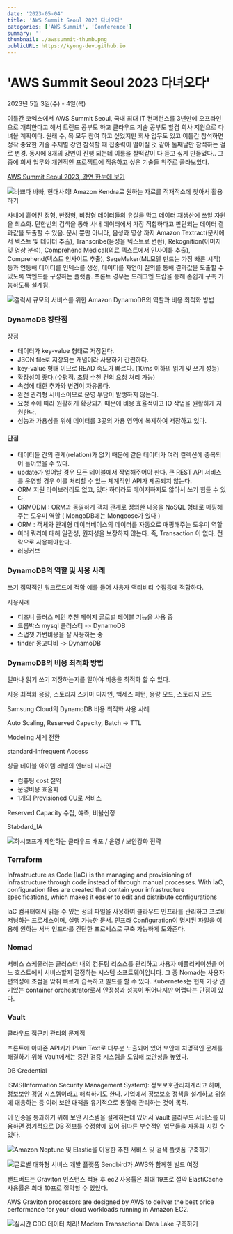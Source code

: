 ```yaml
---
date: '2023-05-04'
title: 'AWS Summit Seoul 2023 다녀오다'
categories: ['AWS Summit', 'Conference']
summary: ''
thumbnail: ./awssummit-thumb.png
publicURL: https://kyong-dev.github.io
---
```


# 'AWS Summit Seoul 2023 다녀오다'

2023년 5월 3일(수) - 4일(목)

이틀간 코엑스에서 AWS Summit Seoul, 국내 최대 IT 컨퍼런스를 3년만에 오프라인으로 개최한다고 해서 트랜드 공부도 하고 클라우드 기술 공부도 할겸 회사 지원으로 다녀올 계획이다. 원래 수, 목 모두 참여 하고 싶었지만 회사 업무도 있고 이틀간 참석하면 정작 중요한 기술 주제별 강연 참석할 때 집중력이 떨어질 것 같아 둘째날만 참석하는 걸로 변경. 동시에 8개의 강연이 진행 되는데 이름을 찰떡같이 다 듣고 싶게 만들었다.. 그 중에 회사 업무와 개인적인 프로젝트에 적용하고 싶은 기술들 위주로 골라보았다.

[AWS Summit Seoul 2023, 강연 한눈에 보기](./aws_2023_agenda.pdf)

![바쁘다 바빠, 현대사회! Amazon Kendra로 원하는 자료를 적재적소에 찾아서 활용하기](./session1.png)

사내에 흩어진 정형, 반정형, 비정형 데이터들의 유실을 막고 데이터 재생산에 쓰일 자원을 최소화. 단한번의 검색을 통해 사내 데이터에서 가장 적합하다고 판단되는 데이터 결과값을 도출할 수 있음.
문서 뿐만 아니라, 음성과 영상 까지 Amazon Textract(문서에서 텍스트 및 데이터 추출), Transcribe(음성을 텍스트로 변환), Rekognition(이미지 및 영상 분석), Comprehend Medical(의료 텍스트에서 인사이틑 추출), Comprehend(텍스트 인사이트 추출), SageMaker(ML모델 만드는 가장 빠른 시작) 등과 연동해 데이터를 인덱스를 생성, 데이터를 자연어 질의를 통해 결과값을 도출할 수 있도록 백엔드를 구성하는 플랫폼.
프론트 경우는 드래그엔 드랍을 통해 손쉽게 구축 가능하도록 설계됨.

![갤럭시 규모의 서비스를 위한 Amazon DynamoDB의 역할과 비용 최적화 방법](./session2.png)

### DynamoDB 장단점
장점 </br>
- 데이터가 key-value 형태로 저장된다. 
- JSON file로 저장되는 개념이라 사용하기 간편하다.
- key-value 형태 이므로 READ 속도가 빠르다. (10ms 이하의 읽기 및 쓰기 성능)
- 확장성이 좋다.(수평적. 초당 수천 건의 요청 처리 가능)
- 속성에 대한 추가와 변경이 자유롭다.
- 완전 관리형 서비스이므로 운영 부담이 발생하지 않는다.
- 요청 수에 따라 원활하게 확장되기 때문에 비용 효율적이고 IO 작업을 원활하게 지원한다.
- 성능과 가용성을 위해 데이터를 3곳의 가용 영역에 복제하여 저장하고 있다.
#### 단점
- 데이터들 간의 관계(relation)가 없기 때문에 같은 데이터가 여러 컬렉션에 중복되어 들어있을 수 있다. 
- update가 일어날 경우 모든 테이블에서 작업해주어야 한다.
큰 REST API 서비스를 운영할 경우 이를 처리할 수 있는 체계적인 API가 제공되지 않는다.
- ORM 지원 라이브러리도 없고, 있다 하더라도 메이저하지도 않아서 쓰기 힘들 수 있다.
- ORMODM : ORM과 동일하게 객체 관계로 정의한 내용을 NoSQL 형태로 매핑해주는 도우미 역할 ( MongoDB에는 Mongoose가 있다 )
- ORM : 객체와 관계형 데이터베이스의 데이터를 자동으로 매핑해주는 도우미 역할
- 여러 쿼리에 대해 일관성, 원자성을 보장하지 않는다. 즉, Transaction 이 없다. 전략으로 사용해야한다.
- 러닝커브

### DynamoDB의 역할 및 사용 사례

쓰기 집약적인 워크로드에 적합 예를 들어 사용자 액티비티 수집등에 적합하다.

사용사례
- 디즈니 플러스 메인 추천 페이지 글로벌 테이블 기능을 사용 중
- 드롭박스 mysql 클러스터 -> DynamoDB 
- 스냅챗 가변비용을 잘 사용하는 중
- tinder 몽고디비 -> DynamoDB 

### DynamoDB의 비용 최적화 방법

얼마나 읽기 쓰기 저장하는지를 알아야 비용을 최적화 할 수 있다.

사용 최적화
용량, 스토리지
스키마 디자인, 액세스 패턴, 용량 모드, 스토리지 모드

Samsung Cloud의 DynamoDB 비용 최적화 사용 사례

Auto Scaling, Reserved Capacity, Batch -> TTL

Modeling 체계 전환

standard-Infrequent Access

싱글 테이블 아이템 레벨의 엔터티 디자인
- 컴퓨팅 cost 절약
- 운영비용 효율화
- 1개의 Provisioned CU로 서비스

Reserved Capacity 
수집, 얘측, 비율산정

Stabdard_IA


![하시코프가 제안하는 클라우드 배포 / 운영 / 보안강화 전략](./session3.png)

### Terraform

Infrastructure as Code (IaC) is the managing and provisioning of infrastructure through code instead of through manual processes. With IaC, configuration files are created that contain your infrastructure specifications, which makes it easier to edit and distribute configurations

IaC 컴퓨터에서 읽을 수 있는 정의 파일을 사용하여 클라우드 인프라를 관리하고 프로비저닝하는 프로세스이며, 실행 가능한 문서. 인프라 Configuration이 명시된 파일을 이용해 원하는 서버 인프라를 간단한 프로세스로 구축 가능하게 도와준다.

### Nomad

서비스 스케줄러는 클러스터 내의 컴퓨팅 리소스를 관리하고 사용자 애플리케이션을 어느 호스트에서 서비스할지 결정하는 시스템 소프트웨어입니다. 
그 중 Nomad는 사용자 편의성에 초점을 맞춰 빠르게 습득하고 빌드를 할 수 있다. Kubernetes는 현재 가장 인기있는 container orchestrator로서 안정성과 성능이 뛰어나지만 어렵다는 단점이 있다.

### Vault

클라우드 접근키 관리의 문제점

프론트에 아마존 API키가 Plain Text로 대부분 노출되어 있어 보안에 치명적인 문제를 해결하기 위해 Vault에서는 중간 검증 시스템을 도입해 보안성을 높였다.

DB Credential

ISMS(Information Security Management System): 정보보호관리체계라고 하며, 정보보안 경영 시스템이라고 해석하기도 한다. 기업에서 정보보호 정책을 설계하고 위험에 대응하는 등 여러 보안 대책을 유기적으로 통합해 관리하는 것이 목적.

이 인증을 통과하기 위해 보안 시스템을 설계하는데 있어서 Vault 클라우드 서비스를 이용하면 정기적으로 DB 정보를 수정함에 있어 뒤따른 부수적인 업무들을 자동화 시킬 수 있다.


![Amazon Neptune 및 Elastic을 이용한 추천 서비스 및 검색 플랫폼 구축하기](./session4.png)

![글로벌 대화형 서비스 개발 플랫폼 Sendbird가 AWS와 함께한 빌드 여정](./session5.png)

샌드버드는 Graviton 인스턴스 적용 후 ec2 사용률은 최대 19프로 절약 ElastiCache 사용률은 최대 10프로 절약할 수 있었다.

AWS Graviton processors are designed by AWS to deliver the best price performance for your cloud workloads running in Amazon EC2.

![실시간 CDC 데이터 처리! Modern Transactional Data Lake 구축하기](./session6.png)


